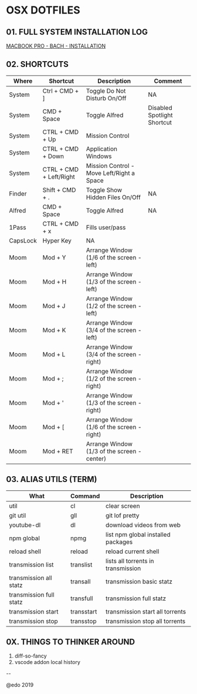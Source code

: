 # OSX DOTFILES

## **01. FULL SYSTEM INSTALLATION LOG**

[MACBOOK PRO - BACH - INSTALLATION](https://github.com/evedes/dotfiles-osx/blob/master/docs/mbpro-bach-installation.md)

## **02. SHORTCUTS**

| Where    | Shortcut                | Description                                 | Comment                     |
| -------- | ----------------------- | ------------------------------------------- | --------------------------- |
| System   | Ctrl + CMD + ]          | Toggle Do Not Disturb On/Off                | NA                          |
| System   | CMD + Space             | Toggle Alfred                               | Disabled Spotlight Shortcut |
| System   | CTRL + CMD + Up         | Mission Control                             |
| System   | CTRL + CMD + Down       | Application Windows                         |
| System   | CTRL + CMD + Left/Right | Mission Control - Move Left/Right a Space   |
| Finder   | Shift + CMD + .         | Toggle Show Hidden Files On/Off             | NA                          |
| Alfred   | CMD + Space             | Toggle Alfred                               | NA                          |
| 1Pass    | CTRL + CMD + x          | Fills user/pass                             |
| CapsLock | Hyper Key               | NA                                          |
| Moom     | Mod + Y                 | Arrange Window (1/6 of the screen - left)   |
| Moom     | Mod + H                 | Arrange Window (1/3 of the screen - left)   |
| Moom     | Mod + J                 | Arrange Window (1/2 of the screen - left)   |
| Moom     | Mod + K                 | Arrange Window (3/4 of the screen - left)   |
| Moom     | Mod + L                 | Arrange Window (3/4 of the screen - right)  |
| Moom     | Mod + ;                 | Arrange Window (1/2 of the screen - right)  |
| Moom     | Mod + '                 | Arrange Window (1/3 of the screen - right)  |
| Moom     | Mod + [                 | Arrange Window (1/6 of the screen -right)   |
| Moom     | Mod + RET               | Arrange Window (1/3 of the screen - center) |

## **03. ALIAS UTILS (TERM)**

| What                    | Command    | Description                        |
| ----------------------- | ---------- | ---------------------------------- |
| util                    | cl         | clear screen                       |
| git util                | gll        | git lof pretty                     |
| youtube-dl              | dl         | download videos from web           |
| npm global              | npmg       | list npm global installed packages |
| reload shell            | reload     | reload current shell               |
| transmission list       | translist  | lists all torrents in transmission |
| transmission all statz  | transall   | transmission basic statz           |
| transmission full statz | transfull  | transmission full statz            |
| transmission start      | transstart | transmission start all torrents    |
| transmission stop       | transstop  | transmission stop all torrents     |

## **0X. THINGS TO THINKER AROUND**

1. diff-so-fancy
1. vscode addon local history

--

@edo 2019
